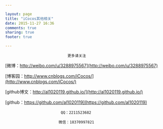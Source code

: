 ```yaml
---

layout: page
title: "iCocos其他相关"
date: 2015-11-27 16:36
comments: true
sharing: true
footer: true

---
```


								
								更多请关注
								
								

[微博：http://weibo.com/u/3288975567](http://weibo.com/u/3288975567)

[博客园：http://www.cnblogs.com/iCocos/](http://www.cnblogs.com/iCocos/)

[github博文：http://al1020119.github.io/](http://al1020119.github.io/)

[github：https://github.com/al1020119](https://github.com/al1020119)



							 QQ：2211523682
							
							微信：18370997821